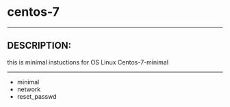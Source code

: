 # centos-7

---

## DESCRIPTION:

this is minimal instuctions for OS Linux Centos-7-minimal

---

* minimal
* network
* reset_passwd
